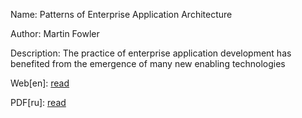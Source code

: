 Name: Patterns of Enterprise Application Architecture 

Author: Martin Fowler

Description: The practice of enterprise application development has benefited from the emergence of many new enabling technologies

Web[en]: [read](https://martinfowler.com/eaaCatalog/index.html)

PDF[ru]: [read](http://www.ooart.ru/uploads/book/arhitektura_korporativnyh_programmnyh_prilozhenij_fauler_m.pdf)
